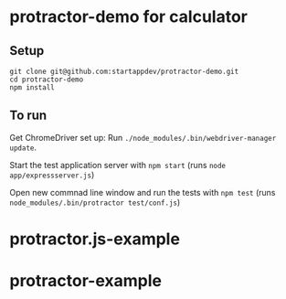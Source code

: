 protractor-demo for calculator
===============

Setup
-----

    git clone git@github.com:startappdev/protractor-demo.git
    cd protractor-demo
    npm install

To run
------
Get ChromeDriver set up: Run `./node_modules/.bin/webdriver-manager update`.

Start the test application server with `npm start` (runs `node app/expressserver.js`)

Open new commnad line window and run the tests with `npm test` (runs `node_modules/.bin/protractor test/conf.js`)
# protractor.js-example
# protractor-example

